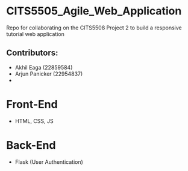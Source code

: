 # CITS5505_Agile_Web_Application
Repo for collaborating on the CITS5508 Project 2 to build a responsive tutorial web application

## Contributors:
- Akhil Eaga (22859584)
- Arjun Panicker (22954837)
- 

# Front-End
- HTML, CSS, JS

# Back-End
- Flask (User Authentication)

